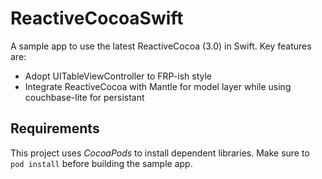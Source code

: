 # ReactiveCocoaSwift
A sample app to use the latest ReactiveCocoa (3.0) in Swift. Key features are:

* Adopt UITableViewController to FRP-ish style
* Integrate ReactiveCocoa with Mantle for model layer while using couchbase-lite for persistant

## Requirements
This project uses *CocoaPods* to install dependent libraries. Make sure to `pod install` before building the sample app.